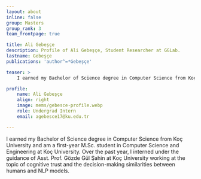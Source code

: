 ```yaml
---
layout: about
inline: false
group: Masters
group_rank: 3
team_frontpage: true

title: Ali Gebeşçe
description: Profile of Ali Gebeşçe, Student Researcher at GGLab.
lastname: Gebeşçe
publications: 'author^=*Gebeşçe'

teaser: >
    I earned my Bachelor of Science degree in Computer Science from Koç University and am a first-year M.Sc. student in Computer Science and Engineering at Koç University.

profile:
    name: Ali Gebeşçe
    align: right
    image: mems/gebesce-profile.webp
    role: Undergrad Intern
    email: agebesce17@ku.edu.tr

---
```


I earned my Bachelor of Science degree in Computer Science from Koç University and am a first-year M.Sc. student in Computer Science and Engineering at Koç University. Over the past year, I interned under the guidance of Asst. Prof. Gözde Gül Şahin at Koç University working at the topic of cognitive trust and the decision-making similarities between humans and NLP models.

